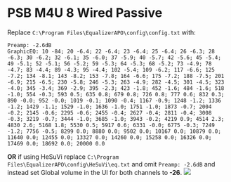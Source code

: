 # PSB M4U 8 Wired Passive
Replace `C:\Program Files\EqualizerAPO\config\config.txt` with:
```
Preamp: -2.6dB
GraphicEQ: 10 -84; 20 -6.4; 22 -6.4; 23 -6.4; 25 -6.4; 26 -6.3; 28 -6.3; 30 -6.2; 32 -6.1; 35 -6.0; 37 -5.9; 40 -5.7; 42 -5.6; 45 -5.4; 49 -5.1; 52 -5.1; 56 -5.2; 59 -5.3; 64 -5.3; 68 -5.2; 73 -4.9; 78 -4.7; 83 -4.4; 89 -4.3; 95 -4.4; 102 -5.4; 109 -6.2; 117 -6.6; 125 -7.2; 134 -8.1; 143 -8.2; 153 -7.8; 164 -6.6; 175 -7.2; 188 -7.5; 201 -6.9; 215 -6.5; 230 -5.8; 246 -5.3; 263 -4.9; 282 -4.5; 301 -4.5; 323 -4.0; 345 -3.4; 369 -2.9; 395 -2.3; 423 -1.8; 452 -1.6; 484 -1.6; 518 -1.0; 554 -0.3; 593 0.5; 635 0.8; 679 0.8; 726 0.8; 777 0.6; 832 0.3; 890 -0.0; 952 -0.0; 1019 -0.1; 1090 -0.4; 1167 -0.9; 1248 -1.2; 1336 -1.2; 1429 -1.1; 1529 -1.0; 1636 -1.0; 1751 -1.0; 1873 -0.7; 2004 -0.2; 2145 -0.6; 2295 -0.6; 2455 -0.4; 2627 -0.4; 2811 -0.4; 3008 -0.3; 3219 -0.7; 3444 -1.0; 3685 -1.0; 3943 -0.2; 4219 0.9; 4514 2.3; 4830 2.6; 5168 1.8; 5530 0.5; 5917 0.6; 6331 -0.0; 6775 -0.3; 7249 -1.2; 7756 -0.5; 8299 0.0; 8880 0.0; 9502 0.0; 10167 0.0; 10879 0.0; 11640 0.0; 12455 0.0; 13327 0.0; 14260 0.0; 15258 0.0; 16326 0.0; 17469 0.0; 18692 0.0; 20000 0.0
```
**OR** if using HeSuVi replace `C:\Program Files\EqualizerAPO\config\HeSuVi\eq.txt` and omit `Preamp: -2.6dB` and instead set Global volume in the UI for both channels to **-26**.
![](https://raw.githubusercontent.com/jaakkopasanen/AutoEq/master/results/Innerfidelity%202017/innerfidelity/onear/PSB%20M4U%208%20Wired%20Passive/PSB%20M4U%208%20Wired%20Passive.png)